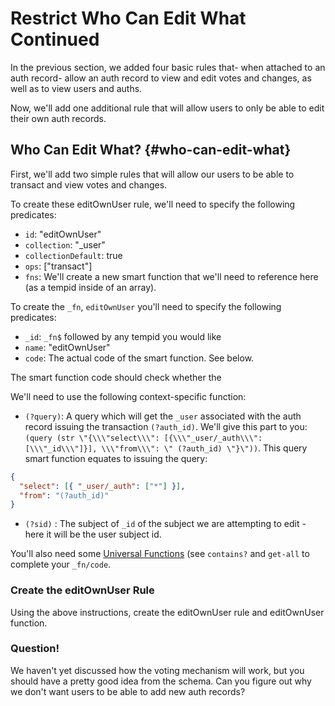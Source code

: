 # Restrict Who Can Edit What Continued

In the previous section, we added four basic rules that- when attached to an auth record- allow an auth record to view and edit votes and changes, as well as to view users and auths.

Now, we'll add one additional rule that will allow users to only be able to edit their own auth records.

## Who Can Edit What? {#who-can-edit-what}

First, we'll add two simple rules that will allow our users to be able to transact and view votes and changes.

To create these editOwnUser rule, we'll need to specify the following predicates:

- `id`: "editOwnUser"
- `collection`: "\_user"
- `collectionDefault`: true
- `ops`: ["transact"]
- `fns`: We'll create a new smart function that we'll need to reference here (as a tempid inside of an array).

To create the `_fn`, `editOwnUser` you'll need to specify the following predicates:

- `_id`: `_fn$` followed by any tempid you would like
- `name`: "editOwnUser"
- `code`: The actual code of the smart function. See below.

The smart function code should check whether the

We'll need to use the following context-specific function:

- `(?query)`: A query which will get the `_user` associated with the auth record issuing the transaction `(?auth_id)`. We'll give this part to you: `(query (str \"{\\\"select\\\": [{\\\"_user/_auth\\\": [\\\"_id\\\"]}], \\\"from\\\": \" (?auth_id) \"}\"))`. This query smart function equates to issuing the query:

```json
{
  "select": [{ "_user/_auth": ["*"] }],
  "from": "(?auth_id)"
}
```

- `(?sid)` : The subject of `_id` of the subject we are attempting to edit - here it will be the user subject id.

You'll also need some <a href="/docs/smart-functions/smart-functions#universal-functions" target="_blank">Universal Functions</a> (see `contains?` and `get-all` to complete your `_fn/code`.

<div class="challenge">
<h3>Create the editOwnUser Rule</h3>

<p>Using the above instructions, create the editOwnUser rule and editOwnUser function.</p>

<h3>Question!</h3>
<p>We haven't yet discussed how the voting mechanism will work, but you should have a pretty good idea from the schema. Can you figure out why we don't want users to be able to add new auth records?</p>
</div>
